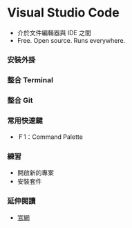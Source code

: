 # Visual Studio Code

* 介於文件編輯器與 IDE 之間
* Free. Open source. Runs everywhere.

### 安裝外掛

### 整合 Terminal

### 整合 Git

### 常用快速鍵

* Ｆ1：Command Palette

<!--

### Project / Code navigation

### Auto-completion

### Debug

-->

### 練習

* 開啟新的專案
* 安裝套件

### 延伸閱讀

* [官網](https://code.visualstudio.com/)